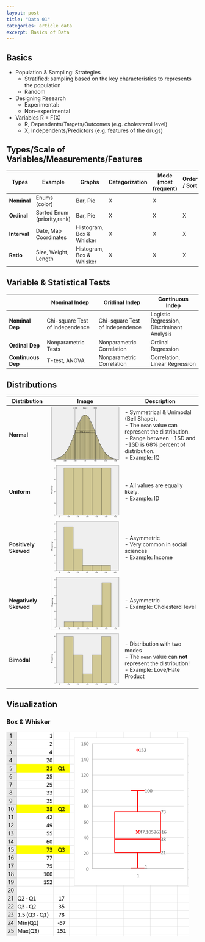 ```yaml
---
layout: post
title: "Data 01"
categories: article data
excerpt: Basics of Data
---
```


## Basics
- Population & Sampling: Strategies
  - Stratified: sampling based on the key characteristics to represents the population
  - Random
- Designing Research
  - Experimental: 
  - Non-experimental 
- Variables R = F(X)
  - R, Dependents/Targets/Outcomes (e.g. cholesterol level)
  - X, Independents/Predictors (e.g. features of the drugs)


## Types/Scale of Variables/Measurements/Features

Types       | Example                     | Graphs                   | Categorization | Mode (most frequent) | Order / Sort | Median | Add / Subtract | Ratio of Diff | Multiply / Divide | True Zero | Mean
------------|-----------------------------|--------------------------|----------------|----------------------|--------------|--------|----------------|---------------|-------------------|-----------|-----
**Nominal** | Enums (color)               | Bar, Pie                 | X              | X
**Ordinal** | Sorted Enum (priority,rank) | Bar, Pie                 | X              | X                    | X            | X
**Interval**| Date, Map Coordinates       | Histogram, Box & Whisker | X              | X                    | X            | X      | X              | X
**Ratio**   | Size, Weight, Length        | Histogram, Box & Whisker | X              | X                    | X            | X      | X              | X             | X                 | X         | X

## Variable & Statistical Tests

|                  | Nominal Indep | Oridinal Indep | Continuous Indep
-------------------|---------------|----------------|-----------------
**Nominal Dep**    | Chi-square Test of Independence | Chi-square Test of Independence | Logistic Regression, Discriminant Analysis   
**Ordinal Dep**    | Nonparametric Tests | Nonparametric Correlation | Ordinal Regression  
**Continuous Dep** | T-test, ANOVA | Nonparametric Correlation | Correlation, Linear Regression

## Distributions

Distribution          | Image | Description
----------------------|-------|------------
**Normal**            | ![n](/assets/images/data/dist/normal.png)     | - Symmetrical & Unimodal (Bell Shape).<br/>- The `mean` value can represent the distribution.<br/>- Range between -1SD and -1SD is 68% percent of distribution.<br/>- Example: IQ
**Uniform**           | ![u](/assets/images/data/dist/uniform.png)    | - All values are equally likely.<br/>- Example: ID
**Positively Skewed** | ![u](/assets/images/data/dist/pos-skewed.png) | - Asymmetric<br/>- Very common in social sciences<br/>- Example: Income
**Negatively Skewed** | ![u](/assets/images/data/dist/neg-skewed.png) | - Asymmetric<br/>- Example: Cholesterol level
**Bimodal**           | ![u](/assets/images/data/dist/bimodal.png)    | - Distribution with two modes<br/>- The `mean` value can **not** represent the distribution!<br/>- Example: Love/Hate Product

## Visualization

### Box & Whisker
![bw](/assets/images/data/chart/box-whisker.png)